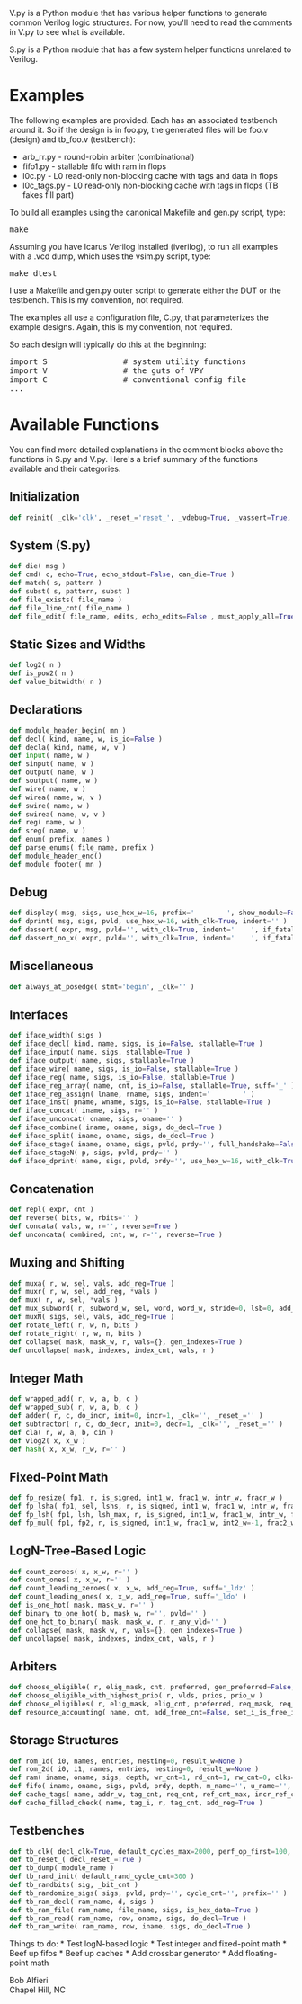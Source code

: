 V.py is a Python module that has various helper functions to generate common Verilog logic structures.
For now, you'll need to read the comments in V.py to see what is available.

S.py is a Python module that has a few system helper functions unrelated to Verilog.

# Examples

The following examples are provided. Each has an associated testbench around it. So if the design is
in foo.py, the generated files will be foo.v (design) and tb_foo.v (testbench):

* arb_rr.py   - round-robin arbiter (combinational)
* fifo1.py    - stallable fifo with ram in flops
* l0c.py      - L0 read-only non-blocking cache with tags and data in flops 
* l0c_tags.py - L0 read-only non-blocking cache with tags in flops (TB fakes fill part)

To build all examples using the canonical Makefile and gen.py script, type:

<pre>
make
</pre>

Assuming you have Icarus Verilog installed (iverilog), to run all examples with a .vcd dump, 
which uses the vsim.py script, type:

<pre>
make dtest
</pre>

I use a Makefile and gen.py outer script to generate either the DUT or the testbench. 
This is my convention, not required.

The examples all use a configuration file, C.py, that parameterizes the example designs. 
Again, this is my convention, not required.

So each design will typically do this at the beginning:

<pre>
import S                # system utility functions
import V                # the guts of VPY
import C                # conventional config file
...
</pre>

# Available Functions

You can find more detailed explanations in the comment blocks above the functions in S.py and V.py. Here's a brief summary of the functions available and their categories.

## Initialization

```python
def reinit( _clk='clk', _reset_='reset_', _vdebug=True, _vassert=True, _ramgen_cmd='' )
```

## System (S.py)

```python
def die( msg )
def cmd( c, echo=True, echo_stdout=False, can_die=True )
def match( s, pattern )
def subst( s, pattern, subst )
def file_exists( file_name )
def file_line_cnt( file_name )
def file_edit( file_name, edits, echo_edits=False , must_apply_all=True )
```

## Static Sizes and Widths

```python
def log2( n )
def is_pow2( n )
def value_bitwidth( n )
```

## Declarations

```python
def module_header_begin( mn )
def decl( kind, name, w, is_io=False )     
def decla( kind, name, w, v )
def input( name, w )      
def sinput( name, w )     
def output( name, w )     
def soutput( name, w )    
def wire( name, w )
def wirea( name, w, v )
def swire( name, w )  
def swirea( name, w, v )
def reg( name, w )
def sreg( name, w )
def enum( prefix, names )
def parse_enums( file_name, prefix )
def module_header_end()
def module_footer( mn )
```

## Debug

```python
def display( msg, sigs, use_hex_w=16, prefix='        ', show_module=False )
def dprint( msg, sigs, pvld, use_hex_w=16, with_clk=True, indent='' )
def dassert( expr, msg, pvld='', with_clk=True, indent='    ', if_fatal='' )
def dassert_no_x( expr, pvld='', with_clk=True, indent='    ', if_fatal='' )
```

## Miscellaneous

```python
def always_at_posedge( stmt='begin', _clk='' )
```

## Interfaces

```python
def iface_width( sigs )
def iface_decl( kind, name, sigs, is_io=False, stallable=True )
def iface_input( name, sigs, stallable=True )
def iface_output( name, sigs, stallable=True )
def iface_wire( name, sigs, is_io=False, stallable=True )
def iface_reg( name, sigs, is_io=False, stallable=True )
def iface_reg_array( name, cnt, is_io=False, stallable=True, suff='_' )
def iface_reg_assign( lname, rname, sigs, indent='        ' )
def iface_inst( pname, wname, sigs, is_io=False, stallable=True )
def iface_concat( iname, sigs, r='' )
def iface_unconcat( cname, sigs, oname='' )
def iface_combine( iname, oname, sigs, do_decl=True )
def iface_split( iname, oname, sigs, do_decl=True )
def iface_stage( iname, oname, sigs, pvld, prdy='', full_handshake=False, do_dprint=True )
def iface_stageN( p, sigs, pvld, prdy='' )
def iface_dprint( name, sigs, pvld, prdy='', use_hex_w=16, with_clk=True, indent='' )
```

## Concatenation

```python
def repl( expr, cnt )
def reverse( bits, w, rbits='' )
def concata( vals, w, r='', reverse=True )
def unconcata( combined, cnt, w, r='', reverse=True )
```

## Muxing and Shifting

```python
def muxa( r, w, sel, vals, add_reg=True )
def muxr( r, w, sel, add_reg, *vals )
def mux( r, w, sel, *vals )
def mux_subword( r, subword_w, sel, word, word_w, stride=0, lsb=0, add_reg=True )
def muxN( sigs, sel, vals, add_reg=True )
def rotate_left( r, w, n, bits )
def rotate_right( r, w, n, bits )
def collapse( mask, mask_w, r, vals={}, gen_indexes=True )
def uncollapse( mask, indexes, index_cnt, vals, r )
```

## Integer Math

```python
def wrapped_add( r, w, a, b, c )
def wrapped_sub( r, w, a, b, c )
def adder( r, c, do_incr, init=0, incr=1, _clk='', _reset_='' )
def subtractor( r, c, do_decr, init=0, decr=1, _clk='', _reset_='' )
def cla( r, w, a, b, cin )
def vlog2( x, x_w )
def hash( x, x_w, r_w, r='' )
```

## Fixed-Point Math

```python
def fp_resize( fp1, r, is_signed, int1_w, frac1_w, intr_w, fracr_w )
def fp_lsha( fp1, sel, lshs, r, is_signed, int1_w, frac1_w, intr_w, fracr_w )
def fp_lsh( fp1, lsh, lsh_max, r, is_signed, int1_w, frac1_w, intr_w, fracr_w )
def fp_mul( fp1, fp2, r, is_signed, int1_w, frac1_w, int2_w=-1, frac2_w=-1, intr_w=-1, fracr_w=-1, extra_lsh='', extra_lsh_max=0 )
```

## LogN-Tree-Based Logic

```python
def count_zeroes( x, x_w, r='' )
def count_ones( x, x_w, r='' )
def count_leading_zeroes( x, x_w, add_reg=True, suff='_ldz' )
def count_leading_ones( x, x_w, add_reg=True, suff='_ldo' )
def is_one_hot( mask, mask_w, r='' )
def binary_to_one_hot( b, mask_w, r='', pvld='' )
def one_hot_to_binary( mask, mask_w, r, r_any_vld='' )
def collapse( mask, mask_w, r, vals={}, gen_indexes=True )
def uncollapse( mask, indexes, index_cnt, vals, r )
```

## Arbiters

```python
def choose_eligible( r, elig_mask, cnt, preferred, gen_preferred=False, adv_preferred='' )
def choose_eligible_with_highest_prio( r, vlds, prios, prio_w )
def choose_eligibles( r, elig_mask, elig_cnt, preferred, req_mask, req_cnt, gen_preferred=False )
def resource_accounting( name, cnt, add_free_cnt=False, set_i_is_free_i=False )
```

## Storage Structures

```python
def rom_1d( i0, names, entries, nesting=0, result_w=None )
def rom_2d( i0, i1, names, entries, nesting=0, result_w=None )
def ram( iname, oname, sigs, depth, wr_cnt=1, rd_cnt=1, rw_cnt=0, clks=[], m_name='', u_name='', add_blank_line=True )
def fifo( iname, oname, sigs, pvld, prdy, depth, m_name='', u_name='', with_wr_prdy=True )
def cache_tags( name, addr_w, tag_cnt, req_cnt, ref_cnt_max, incr_ref_cnt_max=1, decr_req_cnt=0, can_always_alloc=False, custom_avails=False )
def cache_filled_check( name, tag_i, r, tag_cnt, add_reg=True )
```

## Testbenches

```python
def tb_clk( decl_clk=True, default_cycles_max=2000, perf_op_first=100, perf_op_last=200 )
def tb_reset_( decl_reset_=True )
def tb_dump( module_name )
def tb_rand_init( default_rand_cycle_cnt=300 )
def tb_randbits( sig, _bit_cnt )
def tb_randomize_sigs( sigs, pvld, prdy='', cycle_cnt='', prefix='' )
def tb_ram_decl( ram_name, d, sigs )
def tb_ram_file( ram_name, file_name, sigs, is_hex_data=True )
def tb_ram_read( ram_name, row, oname, sigs, do_decl=True )
def tb_ram_write( ram_name, row, iname, sigs, do_decl=True )
```

<p>
Things to do:
* Test logN-based logic
* Test integer and fixed-point math
* Beef up fifos
* Beef up caches
* Add crossbar generator
* Add floating-point math

<p>
Bob Alfieri<br>
Chapel Hill, NC
</p>
